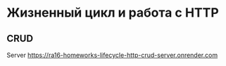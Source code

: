 # Жизненный цикл и работа с HTTP

## CRUD  

Server  https://ra16-homeworks-lifecycle-http-crud-server.onrender.com  
